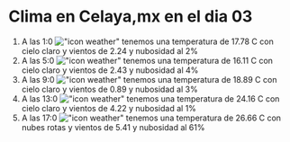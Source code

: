 # Clima en Celaya,mx en el dia 03

1. A las 1:0 !["icon weather"](http://openweathermap.org/img/w/01n.png) tenemos una temperatura de 17.78 C con cielo claro y  vientos de 2.24 y nubosidad al 2%
1. A las 5:0 !["icon weather"](http://openweathermap.org/img/w/01n.png) tenemos una temperatura de 16.11 C con cielo claro y  vientos de 2.43 y nubosidad al 4%
1. A las 9:0 !["icon weather"](http://openweathermap.org/img/w/01d.png) tenemos una temperatura de 18.89 C con cielo claro y  vientos de 0.89 y nubosidad al 3%
1. A las 13:0 !["icon weather"](http://openweathermap.org/img/w/01d.png) tenemos una temperatura de 24.16 C con cielo claro y  vientos de 4.22 y nubosidad al 1%
1. A las 17:0 !["icon weather"](http://openweathermap.org/img/w/04d.png) tenemos una temperatura de 26.66 C con nubes rotas y  vientos de 5.41 y nubosidad al 61%
